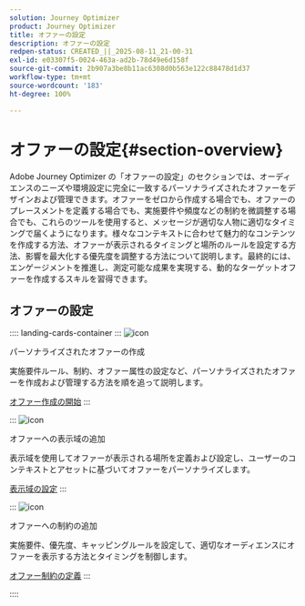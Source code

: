 ```yaml
---
solution: Journey Optimizer
product: Journey Optimizer
title: オファーの設定
description: オファーの設定
redpen-status: CREATED_||_2025-08-11_21-00-31
exl-id: e03307f5-0024-463a-ad2b-78d49e6d158f
source-git-commit: 2b907a3be8b11ac6308d0b563e122c88478d1d37
workflow-type: tm+mt
source-wordcount: '183'
ht-degree: 100%

---
```


# オファーの設定{#section-overview}

Adobe Journey Optimizer の「オファーの設定」のセクションでは、オーディエンスのニーズや環境設定に完全に一致するパーソナライズされたオファーをデザインおよび管理できます。オファーをゼロから作成する場合でも、オファーのプレースメントを定義する場合でも、実施要件や頻度などの制約を微調整する場合でも、これらのツールを使用すると、メッセージが適切な人物に適切なタイミングで届くようになります。様々なコンテキストに合わせて魅力的なコンテンツを作成する方法、オファーが表示されるタイミングと場所のルールを設定する方法、影響を最大化する優先度を調整する方法について説明します。最終的には、エンゲージメントを推進し、測定可能な成果を実現する、動的なターゲットオファーを作成するスキルを習得できます。

## オファーの設定

:::: landing-cards-container
:::
![icon](https://cdn.experienceleague.adobe.com/icons/circle-play.svg?lang=ja)

パーソナライズされたオファーの作成

実施要件ルール、制約、オファー属性の設定など、パーソナライズされたオファーを作成および管理する方法を順を追って説明します。

[オファー作成の開始](../using/offers/offer-library/creating-personalized-offers.md)
:::

:::
![icon](https://cdn.experienceleague.adobe.com/icons/puzzle-piece.svg?lang=ja)

オファーへの表示域の追加

表示域を使用してオファーが表示される場所を定義および設定し、ユーザーのコンテキストとアセットに基づいてオファーをパーソナライズします。

[表示域の設定](../using/offers/offer-library/add-representations.md)
:::

:::
![icon](https://cdn.experienceleague.adobe.com/icons/bullseye.svg?lang=ja)

オファーへの制約の追加

実施要件、優先度、キャッピングルールを設定して、適切なオーディエンスにオファーを表示する方法とタイミングを制御します。

[オファー制約の定義](../using/offers/offer-library/add-constraints.md)
:::

::::
